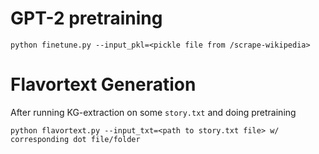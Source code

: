 
# GPT-2 pretraining

`python finetune.py --input_pkl=<pickle file from /scrape-wikipedia>`

# Flavortext Generation

After running KG-extraction on some `story.txt` and doing pretraining

`python flavortext.py --input_txt=<path to story.txt file> w/ corresponding dot file/folder`